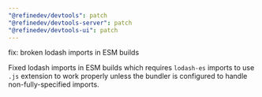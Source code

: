 ```yaml
---
"@refinedev/devtools": patch
"@refinedev/devtools-server": patch
"@refinedev/devtools-ui": patch
---
```


fix: broken lodash imports in ESM builds

Fixed lodash imports in ESM builds which requires `lodash-es` imports to use `.js` extension to work properly unless the bundler is configured to handle non-fully-specified imports.
